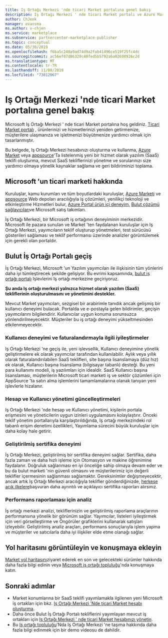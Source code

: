 ```yaml
---
title: Iş Ortağı Merkezi 'nde ticari Market portalına genel bakış
description: Iş Ortağı Merkezi ' nde ticari Market portalı ve Azure Marketi, AppSource ve bulut çözümü sağlayıcısı (CSP) programı aracılığıyla teklifleri listeleme ve satma hakkında daha fazla bilgi edinin.
author: ChJenk
manager: evansma
ms.author: v-chjen
ms.service: marketplace
ms.subservice: partnercenter-marketplace-publisher
ms.topic: conceptual
ms.date: 05/30/2019
ms.openlocfilehash: f6ba5c240a9ad74d9a2fab41496ce519f25fc4dc
ms.sourcegitcommit: ac56ef07d86328c40fed5b5792a6a02698926c2d
ms.translationtype: MT
ms.contentlocale: tr-TR
ms.lasthandoff: 11/08/2019
ms.locfileid: "73812067"
---
```

# <a name="overview-of-the-commercial-marketplace-portal-in-partner-center"></a>Iş Ortağı Merkezi 'nde ticari Market portalına genel bakış

Microsoft Iş Ortağı Merkezi ' nde ticari Market portalına hoş geldiniz. [Ticari Market portalı](https://partner.microsoft.com/dashboard/commercial-marketplace/) , ürünlerinizi ve hizmetlerinizi yeniden getirmenize, müşterilere ulaşmanıza ve işletmenizi büyütmenize yardımcı olmak için tasarlanmıştır.

Bu belgede, Iş Ortağı Merkezi hesabınızı oluşturma ve kullanma, [Azure Market](https://azuremarketplace.microsoft.com/) veya [appsource](https://appsource.microsoft.com/)'Ta listelenmiş yeni bir hizmet olarak yazılım (SaaS) teklifi oluşturma, mevcut SaaS tekliflerinizi yönetme ve sorularınızı size yardımcı olmaya yönelik kaynaklar sağlama ve geri bildiriminizi toplama. 

## <a name="about-microsofts-commercial-marketplace"></a>Microsoft 'un ticari marketi hakkında

Kuruluşlar, kamu kurumları ve tüm boyutlardaki kuruluşlar, [Azure Marketi](https://azuremarketplace.microsoft.com/) ve [appsource](https://appsource.microsoft.com/) Web depoları aracılığıyla iş çözümleri, yenilikçi teknoloji ve etkinleştirme Hizmetleri bulur, [Azure Portal ürün içi deneyim](https://portal.azure.com), [Bulut çözümü sağlayıcıları](https://partner.microsoft.com/cloud-solution-provider)ve Microsoft satış takımları. 

İş Ortağı Merkezi, bir Microsoft iş ortağının deneyiminin merkezidir. Microsoft ile pazara sunulan ve Market 'ten faydalanan kuruluşlar için Iş Ortağı Merkezi, yayımcıların teklif oluşturup yönetmeleri, test sürücüsü gösterileri sağlaması ve teklif performansı üzerinde analizler görüntülemek için gerekli olan portaldır. 

## <a name="migration-from-cloud-partner-portal"></a>Bulut İş Ortağı Portalı geçiş

İş Ortağı Merkezi, Microsoft 'un Yazılım yayımcıları ile ilişkisinin tüm yönlerini daha iyi tümleştirecek şekilde gelişiyor. Bu evrimi kapsamında, [bulut iş ortağı portalı](https://cloudpartner.azure.com/) Işlevlerini Iş ortağı merkezine geçiriyoruz. 

**Şu anda Iş ortağı merkezi yalnızca hizmet olarak yazılım (SaaS) tekliflerinin oluşturulmasını ve yönetimini destekler.**

Mevcut Market yayımcıları, sezgisel bir arabirimle tanıdık ancak gelişmiş bir kullanıcı deneyimi bulacak. Portalda ve e-postayla gelen bildirimler, geçişin yayımcılarını bilgilendirir. Kullanıcılar uygun konuma sorunsuzca yönlendirilmeyecektir. Müşteriler bu iş ortağı deneyimi yükseltmesinden etkilenmeyecektir. 

### <a name="improvements-on-user-experience-and-billing"></a>Kullanıcı deneyimi ve faturalandırmayla ilgili iyileştirmeler

Iş Ortağı Merkezi 'ne geçiş ile, yeni işlevsellik, Kullanıcı deneyimine yönelik geliştirmelere ek olarak yayımcılar tarafından kullanılabilir. Aylık veya yıllık olarak faturalandırılabilen SaaS teklifleri, site başına lisanslamaya (düz hız) ek olarak, Kullanıcı başına lisanslama (bilgisayar tabanlı) desteği. Bu yeni para kullanımı modeli, iş yazılımları için idealdir. SaaS Kullanıcı başına lisanslaması, müşterilerin Microsoft ticari marketi iş ve sektör çözümleri için AppSource 'ta satın alma işlemlerini tamamlamalarına olanak tanıyan yeni işlevlerle hizalanır. 

### <a name="account-and-user-management-updates"></a>Hesap ve Kullanıcı yönetimi güncelleştirmeleri

Iş Ortağı Merkezi 'nde hesap ve Kullanıcı yönetimi, kişilerin portala erişmesini ve yöneticilerin uygun izinleri uygulamasını kolaylaştırır. Önceki teklif yönetim portallarıyla karşılaştırıldığında, Iş ortağı merkezindeki rol tabanlı erişim denetimi özellikleri, Yayımlama sürecini büyük kuruluşlar için daha kolay hale getirir. 

### <a name="improved-certification-experience"></a>Geliştirilmiş sertifika deneyimi

İş Ortağı Merkezi, geliştirilmiş bir sertifika deneyimi sağlar. Sertifika, daha fazla zaman ve daha hızlı işleme için Otomasyon ve makine öğrenimine faydalanır. Doğruluk sağlanması en iyi önceliğe sahip olmaya devam eder ve bu da bulut marketi 'nin güvenli olmasını ve müşterilerimiz için değerli teklifler içermesinin sağlanması sağlamaktır. Gereksinimler değişmeyecektir, ancak artık Iş Ortağı Merkezi aracılığıyla teklifler gönderdiğinizde, [herkese açık ilkelere](https://docs.microsoft.com/legal/marketplace/certification-policies)başvuran daha ayrıntılı ve açıklayıcı sertifika raporları alırsınız. 

### <a name="analytics-for-performance-reporting"></a>Performans raporlaması için analiz

İş ortağı merkezi analizi, tekliflerinizin ve geliştirilmiş raporlama araçlarının performansına yönelik bir görünüm sağlar. Yayımcılar, listeleri iyileştirmek için veri görselleştirme ve Öngörüler grafiklerini kullanarak satışları izleyebilir. Geliştirilmiş analiz araçları, performans sonuçlarıyla işlem yapma ve müşteriler ve satıcılarla daha iyi ilişkiler elde etme olanağı sağlar. 

## <a name="view-the-roadmap-and-join-the-conversation"></a>Yol haritasını görüntüleyin ve konuşmaya ekleyin

[Market yol haritasını](https://aka.ms/publicmarketplaceroadmap)ziyaret ederek en son ve gelecekteki sürümler hakkında daha fazla bilgi edinin veya [Microsoft iş ortağı topluluğu](https://www.microsoftpartnercommunity.com/)'nda konuşmaya katın. 

## <a name="next-steps"></a>Sonraki adımlar

- Market konumlarına bir SaaS teklifi yayımlamakla ilgilenen yeni Microsoft iş ortakları için bkz. [Iş Ortağı Merkezi 'Nde ticari Market hesabı oluşturma](./create-account.md).
- Daha önce Bulut İş Ortağı Portalı tekliflerini yayımlayan mevcut iş ortakları için [Iş Ortağı Merkezi ' nde ticari Market hesabınızı yönetin](./manage-account.md). 
- Bu [Iş ortağı topluluğu](https://www.microsoftpartnercommunity.com/t5/Azure-Marketplace-and-AppSource/Cloud-Marketplace-In-Partner-Center/m-p/9738#M293)'Nda Iş Ortağı Merkezi 'ne taşıma hakkında daha fazla bilgi edinmek için bir demo videosu de dahildir.
